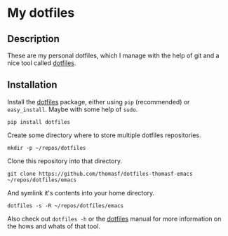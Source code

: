 # My dotfiles

## Description
These are my personal dotfiles, which I manage with the help of git and a nice tool called [dotfiles]. 

## Installation 

Install the [dotfiles] package, either using `pip` (recommended) or `easy_install`. Maybe with some help of `sudo`.

    pip install dotfiles

Create some directory where to store multiple dotfiles repositories.
   
    mkdir -p ~/repos/dotfiles
   
Clone this repository into that directory.
   
    git clone https://github.com/thomasf/dotfiles-thomasf-emacs ~/repos/dotfiles/emacs
   
And symlink it's contents into your home directory.

    dotfiles -s -R ~/repos/dotfiles/emacs
     
Also check out `dotfiles -h` or the [dotfiles](https://github.com/jbernard/dotfiles) manual for more information on the hows and whats of that tool.


[dotfiles]: https://github.com/jbernard/dotfiles "dotfiles"
